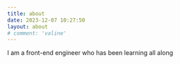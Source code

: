 ```yaml
---
title: about
date: 2023-12-07 10:27:50
layout: about
# comment: 'valine'
---
```

I am a front-end engineer who has been learning all along
